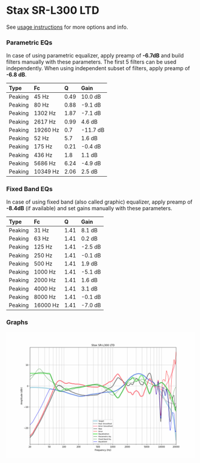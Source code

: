 # Stax SR-L300 LTD
See [usage instructions](https://github.com/jaakkopasanen/AutoEq#usage) for more options and info.

### Parametric EQs
In case of using parametric equalizer, apply preamp of **-6.7dB** and build filters manually
with these parameters. The first 5 filters can be used independently.
When using independent subset of filters, apply preamp of **-6.8 dB**.

| Type    | Fc       |    Q | Gain     |
|:--------|:---------|:-----|:---------|
| Peaking | 45 Hz    | 0.49 | 10.0 dB  |
| Peaking | 80 Hz    | 0.88 | -9.1 dB  |
| Peaking | 1302 Hz  | 1.87 | -7.1 dB  |
| Peaking | 2617 Hz  | 0.99 | 4.6 dB   |
| Peaking | 19260 Hz | 0.7  | -11.7 dB |
| Peaking | 52 Hz    | 5.7  | 1.6 dB   |
| Peaking | 175 Hz   | 0.21 | -0.4 dB  |
| Peaking | 436 Hz   | 1.8  | 1.1 dB   |
| Peaking | 5686 Hz  | 6.24 | -4.9 dB  |
| Peaking | 10349 Hz | 2.06 | 2.5 dB   |

### Fixed Band EQs
In case of using fixed band (also called graphic) equalizer, apply preamp of **-8.4dB**
(if available) and set gains manually with these parameters.

| Type    | Fc       |    Q | Gain    |
|:--------|:---------|:-----|:--------|
| Peaking | 31 Hz    | 1.41 | 8.1 dB  |
| Peaking | 63 Hz    | 1.41 | 0.2 dB  |
| Peaking | 125 Hz   | 1.41 | -2.5 dB |
| Peaking | 250 Hz   | 1.41 | -0.1 dB |
| Peaking | 500 Hz   | 1.41 | 1.9 dB  |
| Peaking | 1000 Hz  | 1.41 | -5.1 dB |
| Peaking | 2000 Hz  | 1.41 | 1.6 dB  |
| Peaking | 4000 Hz  | 1.41 | 3.1 dB  |
| Peaking | 8000 Hz  | 1.41 | -0.1 dB |
| Peaking | 16000 Hz | 1.41 | -7.0 dB |

### Graphs
![](./Stax%20SR-L300%20LTD.png)